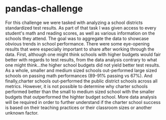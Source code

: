 # pandas-challenge
For this challenge we were tasked with analyzing a school districts standardized test results. As part of that task I was given access to every student's math and reading scores, as well as various information on the schools they attend. The goal was to aggregate the data to showcase obvious trends in school performance. There were some eye-opening results that were especially important to share after working through the data. First, although one might think schools with higher budgets would fair better with regards to test results, from the data analysis contrary to what one might think...the higher school budgets did not yield better test results. As a whole, smaller and medium sized schools  out-performed large sized schools on passing math performances (89-91% passing vs 67%). And finally,charter schools out-performed the public district schools across all metrics. However, it is not possible to determine why charter schools performed better than the small to medium sized school with the smaller budgets that outperformed the highter budget school. More data analysis will be required in order to further understand if the charter school success is based on their teaching practices or their classroom sizes or another unknown factor. 
